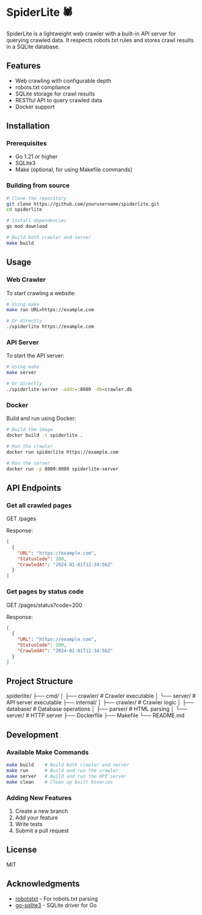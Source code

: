 # SpiderLite 🕷️

SpiderLite is a lightweight web crawler with a built-in API server for querying crawled data. It respects robots.txt rules and stores crawl results in a SQLite database.

## Features

- Web crawling with configurable depth
- robots.txt compliance
- SQLite storage for crawl results
- RESTful API to query crawled data
- Docker support

## Installation

### Prerequisites

- Go 1.21 or higher
- SQLite3
- Make (optional, for using Makefile commands)

### Building from source

```bash
# Clone the repository
git clone https://github.com/yourusername/spiderlite.git
cd spiderlite

# Install dependencies
go mod download

# Build both crawler and server
make build
```

## Usage

### Web Crawler

To start crawling a website:

```bash
# Using make
make run URL=https://example.com

# Or directly
./spiderlite https://example.com
```

### API Server

To start the API server:

```bash
# Using make
make server

# Or directly
./spiderlite-server -addr=:8080 -db=crawler.db
```

### Docker

Build and run using Docker:

```bash
# Build the image
docker build -t spiderlite .

# Run the crawler
docker run spiderlite https://example.com

# Run the server
docker run -p 8080:8080 spiderlite-server
```

## API Endpoints

### Get all crawled pages

GET /pages

Response:
```json
[
  {
    "URL": "https://example.com",
    "StatusCode": 200,
    "CrawledAt": "2024-01-01T12:34:56Z"
  }
]
```

### Get pages by status code

GET /pages/status?code=200

Response:
```json
[
  {
    "URL": "https://example.com",
    "StatusCode": 200,
    "CrawledAt": "2024-01-01T12:34:56Z"
  }
]
```

## Project Structure

spiderlite/
├── cmd/
│ ├── crawler/ # Crawler executable
│ └── server/ # API server executable
├── internal/
│ ├── crawler/ # Crawler logic
│ ├── database/ # Database operations
│ ├── parser/ # HTML parsing
│ └── server/ # HTTP server
├── Dockerfile
├── Makefile
└── README.md


## Development

### Available Make Commands

```bash
make build    # Build both crawler and server
make run      # Build and run the crawler
make server   # Build and run the API server
make clean    # Clean up built binaries
```

### Adding New Features

1. Create a new branch
2. Add your feature
3. Write tests
4. Submit a pull request

## License

MIT

## Acknowledgments

- [robotstxt](https://github.com/temoto/robotstxt) - For robots.txt parsing
- [go-sqlite3](https://github.com/mattn/go-sqlite3) - SQLite driver for Go
